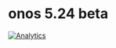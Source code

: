 # onos 5.24 beta

[![Analytics](https://ga-beacon.appspot.com/UA-45976563-3/welcome-page)](https://github.com/igrigorik/ga-beacon)



